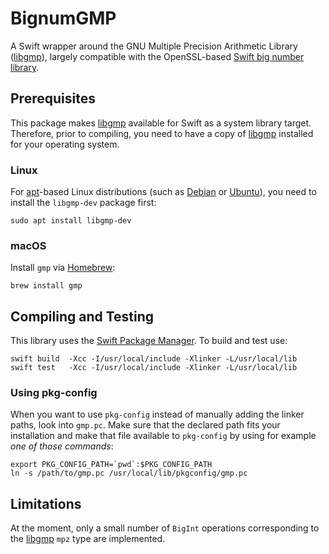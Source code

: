# BignumGMP
A Swift wrapper around the GNU Multiple Precision Arithmetic Library ([libgmp](https://gmplib.org/)), largely compatible with the OpenSSL-based [Swift big number library](https://github.com/Bouke/Bignum).

## Prerequisites

This package makes [libgmp](https://gmplib.org/) available for Swift as a system library target. Therefore, prior to compiling, you need to have a copy of [libgmp](https://gmplib.org/) installed for your operating system.

### Linux

For [apt](https://wiki.debian.org/Apt)-based Linux distributions (such as [Debian](https://www.debian.org) or [Ubuntu](https://www.ubuntu.com)), you need to install the `libgmp-dev` package first:

	sudo apt install libgmp-dev

### macOS

Install `gmp` via [Homebrew](http://brew.sh/):

	brew install gmp

## Compiling and Testing

This library uses the [Swift Package Manager](https://swift.org/package-manager/). To build and test use:

	swift build  -Xcc -I/usr/local/include -Xlinker -L/usr/local/lib
	swift test   -Xcc -I/usr/local/include -Xlinker -L/usr/local/lib

### Using pkg-config

When you want to use `pkg-config` instead of manually adding the linker paths, look into `gmp.pc`. Make sure that the declared path fits your installation and make that file available to `pkg-config` by using for example _one of those commands_:

	export PKG_CONFIG_PATH=`pwd`:$PKG_CONFIG_PATH
	ln -s /path/to/gmp.pc /usr/local/lib/pkgconfig/gmp.pc

## Limitations

At the moment, only a small number of `BigInt` operations corresponding to the [libgmp](https://gmplib.org/) `mpz` type are implemented.
